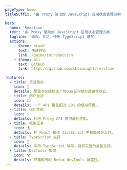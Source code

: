 ```yaml
---
pageType: home
titleSuffix: '由 Proxy 驱动的 JavaScript 应用状态管理方案'

hero:
  name: 'Reactive'
  text: '由 Proxy 驱动的 JavaScript 应用状态管理方案'
  tagline: '直观、灵活、使用 TypeScript 编写'
  actions:
    - theme: brand
      text: 快速开始
      link: /guide/introduction
    - theme: alt
      text: GitHub
      link: https://github.com/sheinsight/reactive

features:
  - title: 灵活易用
    icon: 🧩
    details: 想更改存储状态？可以在任何地方直接修改它。
  - title: 用户友好
    icon: 😊
    details: 一个 API 覆盖超过 80% 的使用场景。
  - title: 优化性能
    icon: ⚡️
    details: 利用 Proxy API 提供最佳性能。
  - title: 框架无关
    icon: 🏄
    details: 在 React 和纯 JavaScript 中都能良好工作。
  - title: TypeScript 支持
    icon: 🦄
    details: 采用 TypeScript 编写，提供完整的类型支持。
  - title: DevTools 集成
    icon: 🛠️
    details: 开箱即用的 Redux DevTools 兼容性。
---
```

